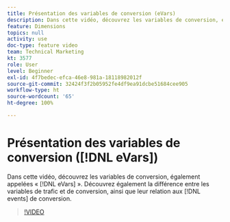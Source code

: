 ```yaml
---
title: Présentation des variables de conversion (eVars)
description: Dans cette vidéo, découvrez les variables de conversion, également appelées « eVars ». Découvrez également la différence entre les variables de trafic et de conversion, ainsi que leur relation aux événements de conversion.
feature: Dimensions
topics: null
activity: use
doc-type: feature video
team: Technical Marketing
kt: 3577
role: User
level: Beginner
exl-id: 4f7bedec-efca-46e8-981a-18118982012f
source-git-commit: 32424f3f2b05952fe4df9ea91dcbe51684cee905
workflow-type: ht
source-wordcount: '65'
ht-degree: 100%

---
```


# Présentation des variables de conversion ([!DNL eVars])

Dans cette vidéo, découvrez les variables de conversion, également appelées « [!DNL eVars] ». Découvrez également la différence entre les variables de trafic et de conversion, ainsi que leur relation aux [!DNL events] de conversion.

>[!VIDEO](https://video.tv.adobe.com/v/28759/?quality=12)

